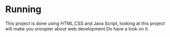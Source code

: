 # Running
This project is done using HTML,CSS and Java Script, looking at this project will make you snoopier about web development.Do have a look on it.
